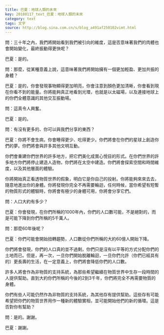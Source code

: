 ```yaml
---
title: 巴夏：地球人類的未來
key: 20180117_text_巴夏：地球人類的未來
category: text
tags: 文字
source: http://blog.sina.com.cn/s/blog_a491af250102vimt.html
---
```


問：三十年之內，我們將開始看到我們被引向的維度，這是否意味著我們的肉體也會開始變化，最終振動得更快呢？

巴夏：是的。

問：那麼，從某種意義上說，這意味著我們將開始擁有一個更加輕盈、更加共振的身體？

巴夏：是的，你會發現事物顯得更加明亮，你會注意到顏色更加清晰，你會看到現在你看不到的能量。你將能夠真正地看到光環，也就是以太磁場，以及連接地球上的你們全體意識的其他交互振動場。

問：這真令人興奮。

巴夏：是的。

問：有沒有更多的、你可以與我們分享的東西？

巴夏：你將不會生病，你會睡得更少、吃得更少。你們將會在你們的星球上創造你們的夢。你們將會與許多其他文明互動。

你們會重建你們世界的許多地方，把它們美化成賞心悅目的形式。在你們世界的許多地方你們將停止建造人造物，你們將在太空中建造。你們將會探索空間和時間維度，以及其他層面的體驗。

你將開始真正看透物質世界的假象，明白它是你自己的投射。你將能夠來來去去，隨意地進出你的身體。你將發現你完全不再需要輪迴，任何時候，當你希望有短暫的物質形式的體驗時，你將會有極少的身體可用，你將會分享它們。

問：人口大約有多少？

巴夏：你會發現，在你們所稱的1000年內，你們的人口數可能，不是絕對的，而是可能下降到你們所稱的5千萬人。

問：那麼60年後呢？

巴夏：你們可能會開始扭轉趨勢，人口數從你們所稱的大約60億人開始下降。

你們將會發現，你們的人口真的並不過剩，你們只是沒有以平等的方式分配你們的土地而已。但是，再一次，一旦你們開始脫離輪迴，一旦你們允許（你們已經具有的）更長壽的生活，在一定意義上，你們將會降低你們的人口數。

許多人將會作為非物質的支持系統，為那些希望繼續在物質世界中生存一段時間的人提供幫助。直到大約你們所稱的今後的2到3千年，你們將完全不再需要物質的身體。

你們有些人可能仍然作為非物質的支持系統，為其他存有提供幫助。這些存有可能希望把你們的物質世界用作一種新的體驗實相，並可能開始他們的新的循環。這是否對你有幫助？

問：是的。謝謝。

巴夏：謝謝。
